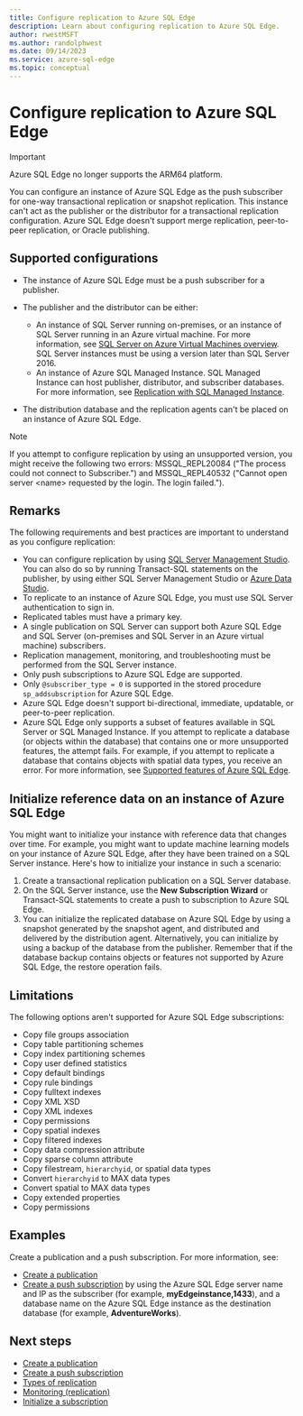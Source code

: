 ```yaml
---
title: Configure replication to Azure SQL Edge
description: Learn about configuring replication to Azure SQL Edge.
author: rwestMSFT
ms.author: randolphwest
ms.date: 09/14/2023
ms.service: azure-sql-edge
ms.topic: conceptual
---
```

# Configure replication to Azure SQL Edge

> [!IMPORTANT]  
> Azure SQL Edge no longer supports the ARM64 platform.

You can configure an instance of Azure SQL Edge as the push subscriber for one-way transactional replication or snapshot replication. This instance can't act as the publisher or the distributor for a transactional replication configuration. Azure SQL Edge doesn't support merge replication, peer-to-peer replication, or Oracle publishing.

## Supported configurations

- The instance of Azure SQL Edge must be a push subscriber for a publisher.
- The publisher and the distributor can be either:
   - An instance of SQL Server running on-premises, or an instance of SQL Server running in an Azure virtual machine. For more information, see [SQL Server on Azure Virtual Machines overview](/azure/azure-sql/virtual-machines/index). SQL Server instances must be using a version later than SQL Server 2016.
   - An instance of Azure SQL Managed Instance. SQL Managed Instance can host publisher, distributor, and subscriber databases. For more information, see [Replication with SQL Managed Instance](/azure/sql-database/replication-with-sql-database-managed-instance/).

- The distribution database and the replication agents can't be placed on an instance of Azure SQL Edge.

> [!NOTE]  
> If you attempt to configure replication by using an unsupported version, you might receive the following two errors: MSSQL_REPL20084 ("The process could not connect to Subscriber.") and MSSQL_REPL40532 ("Cannot open server \<name> requested by the login. The login failed.").

## Remarks

The following requirements and best practices are important to understand as you configure replication:

- You can configure replication by using [SQL Server Management Studio](/sql/ssms/download-sql-server-management-studio-ssms). You can also do so by running Transact-SQL statements on the publisher, by using either SQL Server Management Studio or [Azure Data Studio](/azure-data-studio/download-azure-data-studio).
- To replicate to an instance of Azure SQL Edge, you must use SQL Server authentication to sign in.
- Replicated tables must have a primary key.
- A single publication on SQL Server can support both Azure SQL Edge and SQL Server (on-premises and SQL Server in an Azure virtual machine) subscribers.
- Replication management, monitoring, and troubleshooting must be performed from the SQL Server instance.
- Only push subscriptions to Azure SQL Edge are supported.
- Only `@subscriber_type = 0` is supported in the stored procedure `sp_addsubscription` for Azure SQL Edge.
- Azure SQL Edge doesn't support bi-directional, immediate, updatable, or peer-to-peer replication.
- Azure SQL Edge only supports a subset of features available in SQL Server or SQL Managed Instance. If you attempt to replicate a database (or objects within the database) that contains one or more unsupported features, the attempt fails. For example, if you attempt to replicate a database that contains objects with spatial data types, you receive an error. For more information, see [Supported features of Azure SQL Edge](features.md).

## Initialize reference data on an instance of Azure SQL Edge

You might want to initialize your instance with reference data that changes over time. For example, you might want to update machine learning models on your instance of Azure SQL Edge, after they have been trained on a SQL Server instance. Here's how to initialize your instance in such a scenario:

1. Create a transactional replication publication on a SQL Server database.
1. On the SQL Server instance, use the **New Subscription Wizard** or Transact-SQL statements to create a push to subscription to Azure SQL Edge.
1. You can initialize the replicated database on Azure SQL Edge by using a snapshot generated by the snapshot agent, and distributed and delivered by the distribution agent. Alternatively, you can initialize by using a backup of the database from the publisher. Remember that if the database backup contains objects or features not supported by Azure SQL Edge, the restore operation fails.

## Limitations

The following options aren't supported for Azure SQL Edge subscriptions:

- Copy file groups association
- Copy table partitioning schemes
- Copy index partitioning schemes
- Copy user defined statistics
- Copy default bindings
- Copy rule bindings
- Copy fulltext indexes
- Copy XML XSD
- Copy XML indexes
- Copy permissions
- Copy spatial indexes
- Copy filtered indexes
- Copy data compression attribute
- Copy sparse column attribute
- Copy filestream, `hierarchyid`, or spatial data types
- Convert `hierarchyid` to MAX data types
- Convert spatial to MAX data types
- Copy extended properties
- Copy permissions

## Examples

Create a publication and a push subscription. For more information, see:

- [Create a publication](/sql/relational-databases/replication/publish/create-a-publication)
- [Create a push subscription](/sql/relational-databases/replication/create-a-push-subscription/) by using the Azure SQL Edge server name and IP as the subscriber (for example, **myEdgeinstance,1433**), and a database name on the Azure SQL Edge instance as the destination database (for example, **AdventureWorks**).

## Next steps

- [Create a publication](/sql/relational-databases/replication/publish/create-a-publication)
- [Create a push subscription](/sql/relational-databases/replication/create-a-push-subscription/)
- [Types of replication](/sql/relational-databases/replication/types-of-replication)
- [Monitoring (replication)](/sql/relational-databases/replication/monitor/monitoring-replication)
- [Initialize a subscription](/sql/relational-databases/replication/initialize-a-subscription)
